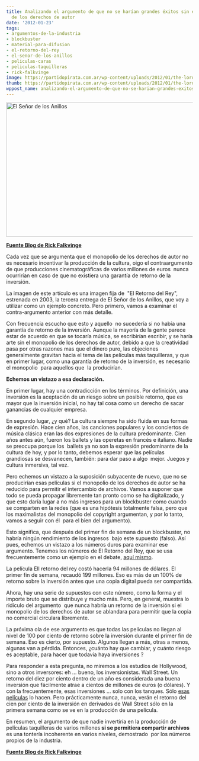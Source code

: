 ```yaml
---
title: Analizando el argumento de que no se harían grandes éxitos sin el monopolio
  de los derechos de autor
date: '2012-01-23'
tags:
- argumentos-de-la-industria
- blockbuster
- material-para-difusion
- el-retorno-del-rey
- el-senor-de-los-anillos
- peliculas-caras
- peliculas-taquilleras
- rick-falkvinge
image: https://partidopirata.com.ar/wp-content/uploads/2012/01/the-lord-of-the-rings-the-return-of-the-king-movie-stills-e1432-646x363.jpg
thumb: https://partidopirata.com.ar/wp-content/uploads/2012/01/the-lord-of-the-rings-the-return-of-the-king-movie-stills-e1432-646x363-150x150.jpg
wppost_name: analizando-el-argumento-de-que-no-se-harian-grandes-exitos-sin-el-monopolio-de-los-derechos-de-autor
---
```


<a href="https://partidopirata.com.ar/wp-content/uploads/2012/01/the-lord-of-the-rings-the-return-of-the-king-movie-stills-e1432-646x363.jpg"><img class="aligncenter size-full wp-image-2908" title="El Señor de los Anillos" src="https://partidopirata.com.ar/wp-content/uploads/2012/01/the-lord-of-the-rings-the-return-of-the-king-movie-stills-e1432-646x363.jpg" alt="El Señor de los Anillos" width="646" height="363" /></a>

<strong><a href="http://falkvinge.net/2012/01/23/debunking-the-argument-that-no-blockbusters-would-be-made-without-the-copyright-monopoly/" target="_blank">Fuente Blog de Rick Falkvinge</a></strong>

Cada vez que se argumenta que el monopolio de los derechos de autor no es necesario incentivar la producción de la cultura, oigo el contraargumento de que producciones cinematográficas de varios millones de euros  nunca ocurrirían en caso de que no existiera una garantía de retorno de la inversión.

La imagen de este artículo es una imagen fija de  "El Retorno del Rey", estrenada en 2003, la tercera entrega de El Señor de los Anillos, que voy a utilizar como un ejemplo concreto. Pero primero, vamos a examinar el contra-argumento anterior con más detalle.

Con frecuencia escucho que esto y aquello  no sucedería si no había una garantía de retorno de la inversión. Aunque la mayoría de la gente parece estar de acuerdo en que se tocaría música, se escribirían escribir, y se haría arte sin el monopolio de los derechos de autor, debido a que la creatividad pasa por otras razones mas que el dinero puro, las objeciones generalmente gravitan hacia el tema de las películas más taquilleras, y que en primer lugar, como una garantía de retorno de la inversión, es necesario el monopolio  para aquellos que  la producirían.

<strong>Echemos un vistazo a esa declaración.</strong>

En primer lugar, hay una contradicción en los términos. Por definición, una inversión es la aceptación de un riesgo sobre un posible retorno, que es mayor que la inversión inicial, no hay tal cosa como un derecho de sacar ganancias de cualquier empresa.

En segundo lugar, ¿y qué? La cultura siempre ha sido fluida en sus formas de expresión. Hace cien años, las canciones populares y los conciertos de música clásica eran las dos expresiones de la cultura predominante. Cien años antes aún, fueron los ballets y las operetas en francés e italiano. Nadie se preocupa porque los  ballets ya no son la expresión predominante de la cultura de hoy, y por lo tanto, debemos esperar que las películas grandiosas se desvanecen, también: para dar paso a algo  mejor. Juegos y cultura inmersiva, tal vez.

Pero echemos un vistazo a la suposición subyacente de nuevo, que no se producirían esas películas si el monopolio de los derechos de autor se ha reducido para permitir el intercambio de archivos. Vamos a suponer que todo se pueda propagar libremente tan pronto como se ha digitalizado, y que esto daría lugar a no más ingresos para un blockbuster como cuando se comparten en la redes (que es una hipótesis totalmente falsa, pero que los maximalistas del monopolio del copyright argumentan, y por lo tanto, vamos a seguir con él  para el bien del argumento).

Esto significa, que después del primer fin de semana de un blockbuster, no habría ningún rendimiento de los ingresos  bajo este supuesto (falso). Así pues, echemos un vistazo a los números duros para examinar ese argumento. Tenemos los números de El Retorno del Rey, que se usa frecuentemente como un ejemplo en el debate, <a href="http://boxofficemojo.com/movies/?id=returnoftheking.htm">aquí mismo</a>.

La película Ell retorno del rey costó hacerla 94 millones de dólares. El primer fin de semana, recaudó 199 millones. Eso es más de un 100% de retorno sobre la inversión antes que una copia digital pueda ser compartida.

Ahora, hay una serie de supuestos con este número, como la forma y el importe bruto que se distribuye y mucho más. Pero, en general, muestra lo ridículo del argumento  que nunca habría un retorno de la inversión si el monopolio de los derechos de autor se ablandara para permitir que la copia no comercial circulara libremente.

La próxima ola de ese argumento es que todas las películas no llegan al nivel de 100 por ciento de retorno sobre la inversión durante el primer fin de semana. Eso es cierto, por supuesto. Algunos llegan a más, otras a menos, algunas van a pérdida. Entonces, ¿cuánto hay que cambiar, y cuánto riesgo es aceptable, para hacer que todavía haya inversiones ?

Para responder a esta pregunta, no miremos a los estudios de Hollywood, sino a otros inversores: eh ... bueno, los inversionistas. Wall Street. Un retorno del diez por ciento dentro de un año es considerada una buena inversión que fácilmente atrae a cientos de millones de euros (o dólares). Y con la frecuentemente, esas inversiones ... solo con los tanques. Sólo <a href="http://en.wikipedia.org/wiki/Gigli">esas películas</a> lo hacen. Pero prácticamente nunca, nunca, verán el retorno del cien por ciento de la inversión en derivados de Wall Street sólo en la primera semana como se ve en la producción de una película.

En resumen, el argumento de que nadie invertiría en la producción de películas taquilleras de varios millones<strong> si se permitiera compartir archivos</strong> es una tontería incoherente en varios niveles, demostrado  por los números propios de la industria.

<strong><a href="http://falkvinge.net/2012/01/23/debunking-the-argument-that-no-blockbusters-would-be-made-without-the-copyright-monopoly/" target="_blank">Fuente Blog de Rick Falkvinge</a></strong>
